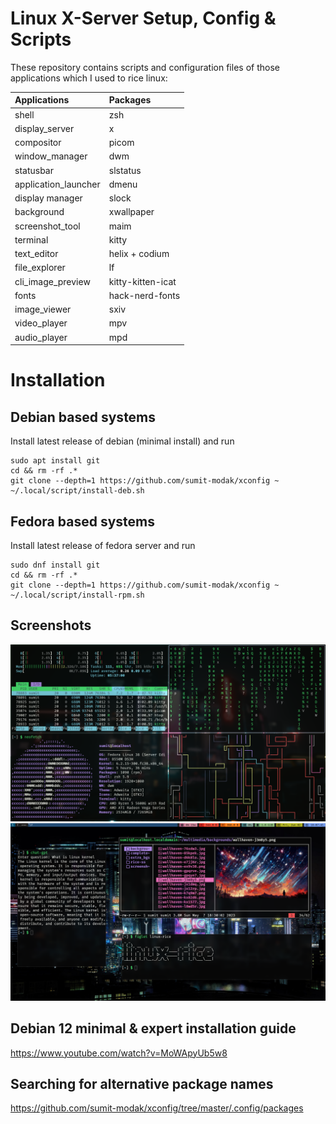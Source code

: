 
# Linux X-Server Setup, Config & Scripts

These repository contains scripts and configuration files of those applications which I used to rice linux:

| Applications            | Packages                |
| :---------------------- | :---------------------- |
| shell                   | zsh                     |
| display_server		      | x                       |
| compositor			        | picom                   |
| window_manager          | dwm                     |
| statusbar               | slstatus                |
| application_launcher    | dmenu                   |
| display manager         | slock                   |
| background              | xwallpaper              |
| screenshot_tool		      | maim                    |
| terminal                | kitty                   |
| text_editor			        | helix + codium          |
| file_explorer           | lf                      |
| cli_image_preview       | kitty-kitten-icat       |
| fonts                   | hack-nerd-fonts         |
| image_viewer			      | sxiv                    |
| video_player			      | mpv 			              |
| audio_player			      | mpd                     |

# Installation

## Debian based systems
Install latest release of debian (minimal install) and run
```
sudo apt install git
cd && rm -rf .*
git clone --depth=1 https://github.com/sumit-modak/xconfig ~
~/.local/script/install-deb.sh
```

## Fedora based systems
Install latest release of fedora server and run
```
sudo dnf install git
cd && rm -rf .*
git clone --depth=1 https://github.com/sumit-modak/xconfig ~
~/.local/script/install-rpm.sh
```

## Screenshots
![image](.local/share/config-ss/Screenshot_2023-05-21_14:55:42.png)
![image](.local/share/config-ss/Screenshot_2023-06-02_18:07:42.png)

## Debian 12 minimal & expert installation guide
https://www.youtube.com/watch?v=MoWApyUb5w8

## Searching for alternative package names
https://github.com/sumit-modak/xconfig/tree/master/.config/packages 
